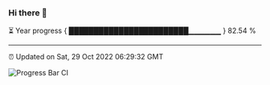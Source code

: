 ### Hi there 👋

⏳ Year progress { ████████████████████████▁▁▁▁▁▁ } 82.54 %

---

⏰ Updated on Sat, 29 Oct 2022 06:29:32 GMT

![Progress Bar CI](https://github.com/ZhaoGui/ZhaoGui/workflows/Progress%20Bar%20CI/badge.svg)
